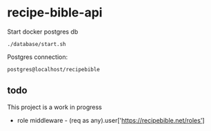 # recipe-bible-api

Start docker postgres db

```
./database/start.sh
```

Postgres connection:

```
postgres@localhost/recipebible
```

## todo

This project is a work in progress

- role middleware - (req as any).user['https://recipebible.net/roles']
